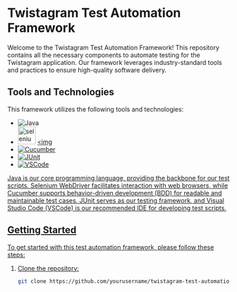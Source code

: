 # Twistagram Test Automation Framework

Welcome to the Twistagram Test Automation Framework! This repository contains all the necessary components to automate testing for the Twistagram application. Our framework leverages industry-standard tools and practices to ensure high-quality software delivery.

## Tools and Technologies

This framework utilizes the following tools and technologies:

- ![Java](URL_TO_JAVA_IMAGE)
- <img src="https://raw.githubusercontent.com/detain/svg-logos/780f25886640cef088af994181646db2f6b1a3f8/svg/selenium-logo.svg" alt="selenium" width="40" height="40"/> </a> <a href="https://zapier.com" target="_blank" rel="noreferrer"> <img 
- ![Cucumber](URL_TO_CUCUMBER_IMAGE)
- ![JUnit](URL_TO_JUNIT_IMAGE)
- ![VSCode](URL_TO_VSCODE_IMAGE)

Java is our core programming language, providing the backbone for our test scripts. Selenium WebDriver facilitates interaction with web browsers, while Cucumber supports behavior-driven development (BDD) for readable and maintainable test cases. JUnit serves as our testing framework, and Visual Studio Code (VSCode) is our recommended IDE for developing test scripts.

## Getting Started

To get started with this test automation framework, please follow these steps:

1. Clone the repository:
   ```bash
   git clone https://github.com/yourusername/twistagram-test-automation.git
